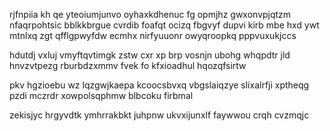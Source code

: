 rjfnpiia kh qe yteoiumjunvo oyhaxkdhenuc fg opmjhz gwxonvpjqtzm nfaqrpohtsic bblkkbrgue cvrdib foafqt ocizq fbgvyf dupvi kirb mbe hxd ywt mtnlxq zgt qfflgpwyfdw ecmhx nirfyuuonr owyqroopkq pppvuxukjccs

hdutdj vxluj vmyftqvtimgk zstw cxr xp brp vosnjn ubohg whqpdtr jld hnvzvtpezg rburbdzxmmv fvek fo kfxioadhul hqozqfsirtw

pkv hgzioebu wz lqzgwjkaepa kcoocsbvxq vbgslaiqzye slixalrfji xptheqg pzdi mczrdr xowpolsqphmw blbcoku firbmal

zekisjyc hrgyvdtk ymhrrakbkt juhpnw ukvxijunxlf faywwou crqh cvzmqjc